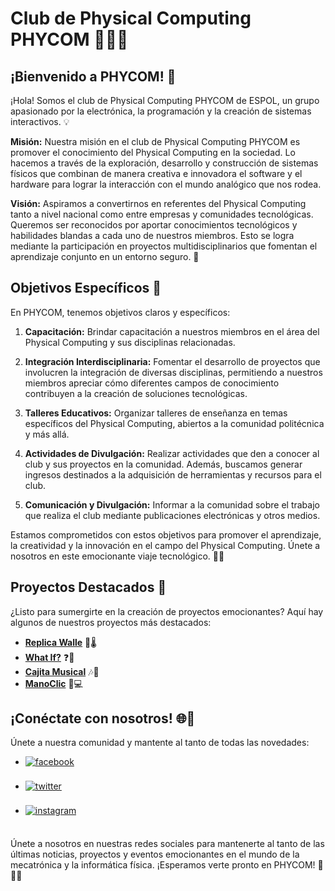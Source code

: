 # Club de Physical Computing PHYCOM 👨‍💻🤖

## ¡Bienvenido a PHYCOM! 🚀

¡Hola! Somos el club de Physical Computing PHYCOM de ESPOL, un grupo apasionado por la electrónica, la programación y la creación de sistemas interactivos. 💡

**Misión:** Nuestra misión en el club de Physical Computing PHYCOM es promover el conocimiento del Physical Computing en la sociedad. Lo hacemos a través de la exploración, desarrollo y construcción de sistemas físicos que combinan de manera creativa e innovadora el software y el hardware para lograr la interacción con el mundo analógico que nos rodea.

**Visión:** Aspiramos a convertirnos en referentes del Physical Computing tanto a nivel nacional como entre empresas y comunidades tecnológicas. Queremos ser reconocidos por aportar conocimientos tecnológicos y habilidades blandas a cada uno de nuestros miembros. Esto se logra mediante la participación en proyectos multidisciplinarios que fomentan el aprendizaje conjunto en un entorno seguro. 🔮

## Objetivos Específicos 🎯

En PHYCOM, tenemos objetivos claros y específicos:

1. **Capacitación:** Brindar capacitación a nuestros miembros en el área del Physical Computing y sus disciplinas relacionadas.

2. **Integración Interdisciplinaria:** Fomentar el desarrollo de proyectos que involucren la integración de diversas disciplinas, permitiendo a nuestros miembros apreciar cómo diferentes campos de conocimiento contribuyen a la creación de soluciones tecnológicas.

3. **Talleres Educativos:** Organizar talleres de enseñanza en temas específicos del Physical Computing, abiertos a la comunidad politécnica y más allá.

4. **Actividades de Divulgación:** Realizar actividades que den a conocer al club y sus proyectos en la comunidad. Además, buscamos generar ingresos destinados a la adquisición de herramientas y recursos para el club.

5. **Comunicación y Divulgación:** Informar a la comunidad sobre el trabajo que realiza el club mediante publicaciones electrónicas y otros medios.

Estamos comprometidos con estos objetivos para promover el aprendizaje, la creatividad y la innovación en el campo del Physical Computing. Únete a nosotros en este emocionante viaje tecnológico. 🤖💡

## Proyectos Destacados 🚀

¿Listo para sumergirte en la creación de proyectos emocionantes? Aquí hay algunos de nuestros proyectos más destacados:

- [**Replica Walle**](https://github.com/PhycomEspol/Replica_Wall-e) 🌿🌡️
- [**What If?**](https://github.com/PhycomEspol/What-If) ❓️🤔
- [**Cajita Musical**](https://github.com/PhycomEspol/Cajita-Musical) 🎶🎹
- [**ManoClic**](https://github.com/PhycomEspol/ClicManos) 👀💻

## ¡Conéctate con nosotros! 🌐🤝

Únete a nuestra comunidad y mantente al tanto de todas las novedades:

<div align='left'>

<ul>

<li>
<a href="https://www.facebook.com/phycomespol" target="_blank">
<img src="https://img.shields.io/badge/Facebook-%23FF5733.svg?color=1877F2&style=for-the-badge&logo=facebook&logoColor=white" alt=facebook style="margin-bottom: 5px;"/>
</a>
</li>

<br>

<li>
<a href="https://twitter.com/PHYCOM_ESPOL" target="_blank">
<img src="https://img.shields.io/badge/Twitter-%231DA1F2.svg?color=1DA1F2&style=for-the-badge&logo=twitter&logoColor=white" alt=twitter style="margin-bottom: 5px;"/>
</a>
</li>

<br>

<li>
<a href="https://www.instagram.com/phycom.espol/" target="_blank">
<img src="https://img.shields.io/badge/Instagram-%23E4405F.svg?color=E4405F&style=for-the-badge&logo=instagram&logoColor=white" alt=instagram style="margin-bottom: 5px;"/>
</a>
</li>

<br>

</ul>
</div>

Únete a nosotros en nuestras redes sociales para mantenerte al tanto de las últimas noticias, proyectos y eventos emocionantes en el mundo de la mecatrónica y la informática física. ¡Esperamos verte pronto en PHYCOM! 🤝🤖🔌
